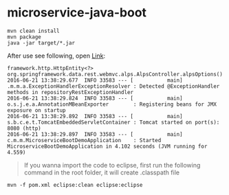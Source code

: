 # microservice-java-boot

```
mvn clean install
mvn package
java -jar target/*.jar
```

After use see following, open [Link](http://localhost:8080/mallik/all):

```
framework.http.HttpEntity<?> org.springframework.data.rest.webmvc.alps.AlpsController.alpsOptions()
2016-06-21 13:38:29.677  INFO 33583 --- [           main] .m.m.a.ExceptionHandlerExceptionResolver : Detected @ExceptionHandler methods in repositoryRestExceptionHandler
2016-06-21 13:38:29.824  INFO 33583 --- [           main] o.s.j.e.a.AnnotationMBeanExporter        : Registering beans for JMX exposure on startup
2016-06-21 13:38:29.892  INFO 33583 --- [           main] s.b.c.e.t.TomcatEmbeddedServletContainer : Tomcat started on port(s): 8080 (http)
2016-06-21 13:38:29.897  INFO 33583 --- [           main] c.m.m.MicroserviceBootDemoApplication    : Started MicroserviceBootDemoApplication in 4.102 seconds (JVM running for 4.559)
```


> If you wanna import the code to eclipse, first run the following command in the root folder, it will create .classpath file

```
mvn -f pom.xml eclipse:clean eclipse:eclipse

```
